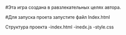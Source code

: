 #Эта игра создана в равзлекательных целях автора.

#Для запуска проета запустите файл Index.html

Структура проекта
-index.html
-inedx.js
-style.css
